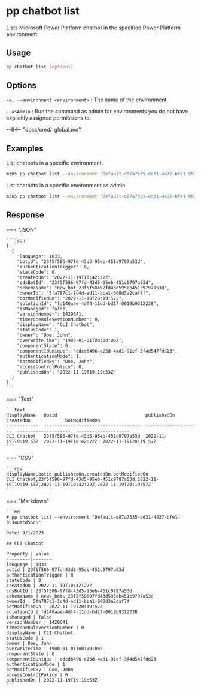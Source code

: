 # pp chatbot list

Lists Microsoft Power Platform chatbot in the specified Power Platform environment

## Usage

```sh
pp chatbot list [options]
```

## Options

`-e, --environment <environment>`
: The name of the environment.

`--asAdmin`
: Run the command as admin for environments you do not have explicitly assigned permissions to.

--8<-- "docs/cmd/_global.md"

## Examples

List chatbots in a specific environment.

```sh
m365 pp chatbot list --environment "Default-d87a7535-dd31-4437-bfe1-95340acd55c5"
```

List chatbots in a specific environment as admin.

```sh
m365 pp chatbot list --environment "Default-d87a7535-dd31-4437-bfe1-95340acd55c5" --asAdmin
```

## Response

=== "JSON"

    ```json
    [
      {
        "language": 1033,
        "botid": "23f5f586-97fd-43d5-95eb-451c9797a53d",
        "authenticationTrigger": 0,
        "stateCode": 0,
        "createdOn": "2022-11-19T10:42:22Z",
        "cdsBotId": "23f5f586-97fd-43d5-95eb-451c9797a53d",
        "schemaName": "new_bot_23f5f58697fd43d595eb451c9797a53d",
        "ownerId": "5fa787c1-1c4d-ed11-bba1-000d3a2caf7f",
        "botModifiedOn": "2022-11-19T20:19:57Z",
        "solutionId": "fd140aae-4df4-11dd-bd17-0019b9312238",
        "isManaged": false,
        "versionNumber": 1429641,
        "timezoneRuleVersionNumber": 0,
        "displayName": "CLI Chatbot",
        "statusCode": 1,
        "owner": "Doe, John",
        "overwriteTime": "1900-01-01T00:00:00Z",
        "componentState": 0,
        "componentIdUnique": "cdcd6496-e25d-4ad1-91cf-3f4d547fdd23",
        "authenticationMode": 1,
        "botModifiedBy": "Doe, John",
        "accessControlPolicy": 0,
        "publishedOn": "2022-11-19T19:19:53Z"
      }
    ]
    ```

=== "Text"

    ```text
    displayName   botid                                 publishedOn           createdOn             botModifiedOn
    ------------  ------------------------------------  --------------------  --------------------  --------------------
    CLI Chatbot   23f5f586-97fd-43d5-95eb-451c9797a53d  2022-11-19T19:19:53Z  2022-11-19T10:42:22Z  2022-11-19T20:19:57Z
    ```

=== "CSV"

    ```csv
    displayName,botid,publishedOn,createdOn,botModifiedOn
    CLI Chatbot,23f5f586-97fd-43d5-95eb-451c9797a53d,2022-11-19T19:19:53Z,2022-11-19T10:42:22Z,2022-11-19T20:19:57Z
    ```

=== "Markdown"

    ```md
    # pp chatbot list --environment "Default-d87a7535-dd31-4437-bfe1-95340acd55c5"

    Date: 9/1/2023

    ## CLI Chatbot

    Property | Value
    ---------|-------
    language | 1033
    botid | 23f5f586-97fd-43d5-95eb-451c9797a53d
    authenticationTrigger | 0
    stateCode | 0
    createdOn | 2022-11-19T10:42:22Z
    cdsBotId | 23f5f586-97fd-43d5-95eb-451c9797a53d
    schemaName | new\_bot\_23f5f58697fd43d595eb451c9797a53d
    ownerId | 5fa787c1-1c4d-ed11-bba1-000d3a2caf7f
    botModifiedOn | 2022-11-19T20:19:57Z
    solutionId | fd140aae-4df4-11dd-bd17-0019b9312238
    isManaged | false
    versionNumber | 1429641
    timezoneRuleVersionNumber | 0
    displayName | CLI Chatbot
    statusCode | 1
    owner | Doe, John
    overwriteTime | 1900-01-01T00:00:00Z
    componentState | 0
    componentIdUnique | cdcd6496-e25d-4ad1-91cf-3f4d547fdd23
    authenticationMode | 1
    botModifiedBy | Doe, John
    accessControlPolicy | 0
    publishedOn | 2022-11-19T19:19:53Z
    ```
